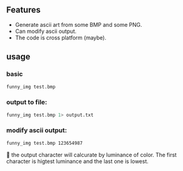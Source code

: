 ﻿## Features

- Generate ascii art from some BMP and some PNG.
- Can modify ascii output.
- The code is cross platform (maybe).

## usage

### basic

```bash
funny_img test.bmp
```

### output to file:

```bash
funny_img test.bmp 1> output.txt
```

### modify ascii output:

```bash
funny_img test.bmp 123654987
```

📙 the output character will calcurate by luminance of color. The first character is higtest luminance and the last one is lowest.
